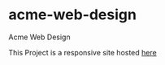 # acme-web-design
Acme Web Design


This Project is a responsive site hosted <a href = "https://prabhuakshay98.github.io/acme-web-design">here</a>
